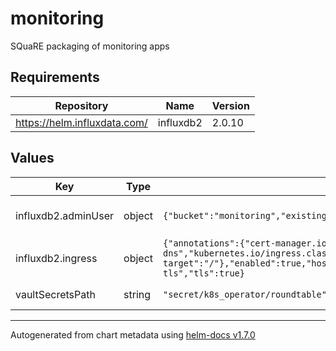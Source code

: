 # monitoring

SQuaRE packaging of monitoring apps

## Requirements

| Repository | Name | Version |
|------------|------|---------|
| https://helm.influxdata.com/ | influxdb2 | 2.0.10 |

## Values

| Key | Type | Default | Description |
|-----|------|---------|-------------|
| influxdb2.adminUser | object | `{"bucket":"monitoring","existingSecret":"monitoring","organization":"square","retention_policy":"30d"}` | InfluxDB2 admin user; uses admin-password/admin-token keys from secret. |
| influxdb2.ingress | object | `{"annotations":{"cert-manager.io/cluster-issuer":"cert-issuer-letsencrypt-dns","kubernetes.io/ingress.class":"nginx","nginx.ingress.kubernetes.io/rewrite-target":"/"},"enabled":true,"hostname":"monitoring.lsst.codes","ingressClassName":"nginx","path":"/","pathType":"Prefix","secretName":"monitoring-tls","tls":true}` | InfluxDB2 ingress configuration. |
| vaultSecretsPath | string | `"secret/k8s_operator/roundtable"` | Path to the Vault secrets (`secret/k8s_operator/<hostname>`) |

----------------------------------------------
Autogenerated from chart metadata using [helm-docs v1.7.0](https://github.com/norwoodj/helm-docs/releases/v1.7.0)

